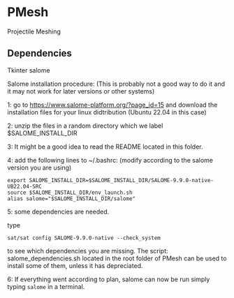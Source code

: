 # PMesh
Projectile Meshing


## Dependencies 

Tkinter
salome

Salome installation procedure: (This is probably not a good way to do it and it may not work for later versions or other systems)

1: go to https://www.salome-platform.org/?page_id=15 and download the installation files for your linux didtribution (Ubuntu 22.04 in this case)

2: unzip the files in a random directory which we label $SALOME_INSTALL_DIR

3: It might be a good idea to read the README located in this folder.

4: add the following lines to ~/.bashrc: (modify according to the salome version you are using)
```
export SALOME_INSTALL_DIR=$SALOME_INSTALL_DIR/SALOME-9.9.0-native-UB22.04-SRC
source $SALOME_INSTALL_DIR/env_launch.sh
alias salome="$SALOME_INSTALL_DIR/salome"
```
5: some dependencies are needed. 

type
```
sat/sat config SALOME-9.9.0-native --check_system
```
to see which dependencies you are missing.
The script: salome_dependencies.sh located in the root folder of PMesh can be used to install some of them, unless it has depreciated. 

6: If everything went according to plan, salome can now be run simply typing ```salome``` in a terminal.
